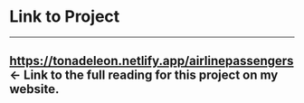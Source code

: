 # Link to Project

---
https://tonadeleon.netlify.app/airlinepassengers <- Link to the full reading for this project on my website.
---

